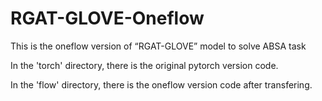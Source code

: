# RGAT-GLOVE-Oneflow
This is the oneflow version of “RGAT-GLOVE” model to solve ABSA task

In the 'torch' directory, there is the original pytorch version code.

In the 'flow' directory, there is the oneflow version code after transfering.
